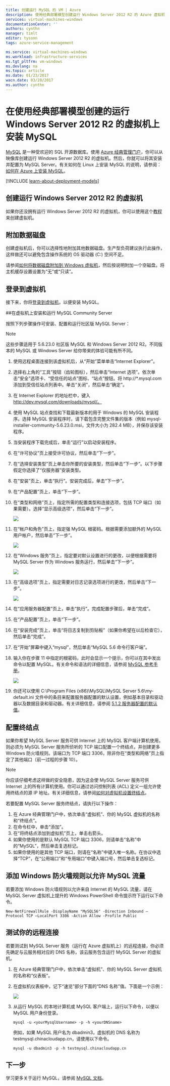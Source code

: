 ```yaml
---
title: 创建运行 MySQL 的 VM | Azure
description: 使用经典部署模型创建运行 Windows Server 2012 R2 的 Azure 虚拟机，然后在其上安装并配置 MySQL 数据库。
services: virtual-machines-windows
documentationCenter: ''
authors: cynthn
manager: timlt
editor: tysonn
tags: azure-service-management

ms.service: virtual-machines-windows
ms.workload: infrastructure-services
ms.tgt_pltfrm: vm-windows
ms.devlang: na
ms.topic: article
ms.date: 01/23/2017
wacn.date: 03/28/2017
ms.author: cynthn
---
```


# 在使用经典部署模型创建的运行 Windows Server 2012 R2 的虚拟机上安装 MySQL

[MySQL](http://www.mysql.com) 是一种受欢迎的 SQL 开源数据库。使用 [Azure 经典管理门户](http://manage.windowsazure.cn)，你可以从映像库创建运行 Windows Server 2012 R2 的虚拟机。然后，你就可以将其安装并配置为 MySQL Server。有关如何在 Linux 上安装 MySQL 的说明，请参阅：[如何在 Azure 上安装 MySQL](../../linux/mysql-install.md)。

[!INCLUDE [learn-about-deployment-models](../../../../includes/learn-about-deployment-models-classic-include.md)]

## 创建运行 Windows Server 2012 R2 的虚拟机

如果你还没拥有运行 Windows Server 2012 R2 的虚拟机，你可以使用这个[教程](tutorial.md)来创建虚拟机。

## 附加数据磁盘

创建虚拟机后，你可以选择性地附加其他数据磁盘。生产型负荷建议执行此操作，这样做还可以避免包含操作系统的 OS 驱动器 (C:) 空间不足。

请参阅[如何将数据磁盘附加到 Windows 虚拟机](attach-disk.md)，然后按说明附加一个空磁盘。将主机缓存设置设置为“无”或“只读”。

## 登录到虚拟机

接下来，你将[登录到虚拟机](connect-logon.md)，以便安装 MySQL。

##在虚拟机上安装和运行 MySQL Community Server

按照下列步骤操作可安装、配置和运行社区版 MySQL Server：

> [!NOTE]
>这些步骤适用于 5.6.23.0 社区版 MySQL 和 Windows Server 2012 R2。不同版本的 MySQL 或 Windows Server 给你带来的体验可能有所不同。

1. 使用远程桌面连接到该虚拟机后，从“开始”菜单单击“Internet Explorer”。
2. 选择右上角的“工具”按钮（齿轮图标），然后单击“Internet 选项”。依次单击“安全”选项卡、“受信任的站点”图标、“站点”按钮。将 http://*.mysql.com 添加到受信任站点列表中。单击“关闭”，然后单击“确定”。
3. 在 Internet Explorer 的地址栏中，键入 http://dev.mysql.com/downloads/mysql/。
4. 使用 MySQL 站点查找和下载最新版本的用于 Windows 的 MySQL 安装程序。选择 MySQL 安装程序时，请下载包含完整文件集的版本（例如 mysql-installer-community-5.6.23.0.msi，文件大小为 282.4 MB），并保存该安装程序。
5. 当安装程序下载完成后，单击“运行”以启动安装程序。
6. 在“许可协议”页上接受许可协议，然后单击“下一步”。
7. 在“选择安装类型”页上单击你所要的安装类型，然后单击“下一步”。以下步骤假定你选择了“仅服务器”安装类型。
8. 在“安装”页上，单击“执行”。安装完成后，单击“下一步”。
9. 在“产品配置”页上，单击“下一步”。
10. 在“类型和网络”页上，指定所需的配置类型和连接选项，包括 TCP 端口（如果需要）。选择“显示高级选项”，然后单击“下一步”。

    ![](./media/mysql-2008r2/MySQL_TypeNetworking.png)

11. 在“帐户和角色”页上，指定强 MySQL 根密码。根据需要添加额外的 MySQL 用户帐户，然后单击“下一步”。

    ![](./media/mysql-2008r2/MySQL_AccountsRoles_Filled.png)

12. 在“Windows 服务”页上，指定要对默认设置进行的更改，以便根据需要将 MySQL Server 作为 Windows 服务运行，然后单击“下一步”。

    ![](./media/mysql-2008r2/MySQL_WindowsService.png)

13. 在“高级选项”页上，指定需要对日志记录选项进行的更改，然后单击“下一步”。

    ![](./media/mysql-2008r2/MySQL_AdvOptions.png)

14. 在“应用服务器配置”页上，单击“执行”。完成配置步骤后，单击“完成”。
15. 在“产品配置”页上，单击“下一步”。
16. 在“安装完成”页上，单击“将日志复制到剪贴板”（如果你希望在以后检查它），然后单击“完成”。
17. 在“开始”屏幕中键入“mysql”，然后单击“MySQL 5.6 命令行客户端”。
18. 输入你在步骤 11 中指定的根密码，此时会显示一个提示，你可以在其中发出命令以配置 MySQL。有关命令和语法的详细信息，请参阅 [MySQL 参考手册](http://dev.mysql.com/doc/refman/5.6/en/server-configuration-defaults.html)。

    ![](./media/mysql-2008r2/MySQL_CommandPrompt.png)

19. 你还可以使用 C:\\Program Files (x86)\\MySQL\\MySQL Server 5.6\\my-default.ini 文件中的条目来配置服务器配置的默认设置，例如基本目录和驱动器以及数据目录和驱动器。有关详细信息，请参阅 [5\.1.2 服务器配置的默认值](http://dev.mysql.com/doc/refman/5.6/en/server-configuration-defaults.html)。

## 配置终结点

如果你希望 MySQL Server 服务可供 Internet 上的 MySQL 客户端计算机使用，则必须为 MySQL Server 服务所侦听的 TCP 端口配置一个终结点，并创建更多 Windows 防火墙规则。该端口为 TCP 端口 3306，除非你在“类型和网络”页上指定了其他端口（前一过程的步骤 10）。

> [!NOTE]
>你应该仔细考虑这样做的安全隐患，因为这会使 MySQL Server 服务可供 Internet 上的所有计算机使用。你可以通过访问控制列表 (ACL) 定义一组允许使用终结点的源 IP 地址。有关详细信息，请参阅[如何对虚拟机设置终结点](setup-endpoints.md)。

若要配置 MySQL Server 服务终结点，请执行以下操作：

1. 在 Azure 经典管理门户中，依次单击“虚拟机”、你的 MySQL 虚拟机的名称和“终结点”。
2. 在命令栏中，单击“添加”。
3. 在“将终结点添加到虚拟机”页上，单击右箭头。
4. 如果你使用的是默认 MySQL TCP 端口 3306，则请单击“名称”中的“MySQL”，然后单击复选标记。
5. 如果你使用的是其他 TCP 端口，则请在“名称”中键入唯一名称。在协议中选择“TCP”，在“公用端口”和“专用端口”中键入端口号，然后单击复选标记。

## 添加 Windows 防火墙规则以允许 MySQL 流量

若要添加 Windows 防火墙规则以允许来自 Internet 的 MySQL 流量，请在 MySQL Server 虚拟机上提升的 Windows PowerShell 命令提示符下运行以下命令。

```
New-NetFirewallRule -DisplayName "MySQL56" -Direction Inbound –Protocol TCP –LocalPort 3306 -Action Allow -Profile Public
```

## 测试你的远程连接

若要测试到 MySQL Server 服务（运行在 Azure 虚拟机上）的远程连接，你必须先确定与云服务相对应的 DNS 名称，该云服务包含运行 MySQL Server 的虚拟机。

1. 在 Azure 经典管理门户中，依次单击“虚拟机”、你的 MySQL Server 虚拟机的名称和“仪表板”。
2. 在虚拟机仪表板中，记下“速览”部分下面的“DNS 名称”值。下面是一个示例：

    ![](./media/mysql-2008r2/MySQL_DNSName.png)

3. 从运行 MySQL 的本地计算机或 MySQL 客户端上，运行以下命令，以便以 MySQL 用户身份登录。

    ```
    mysql -u <yourMysqlUsername> -p -h <yourDNSname>
    ```

    例如，如果 MySQL 用户名为 dbadmin3，虚拟机的 DNS 名称为 testmysql.chinacloudapp.cn，请使用以下命令。

    ```
    mysql -u dbadmin3 -p -h testmysql.chinacloudapp.cn
    ```

## 下一步

学习更多关于运行 MySQL，请参阅 [MySQL 文档](http://dev.mysql.com/doc/)。

<!---HONumber=Mooncake_1221_2015-->